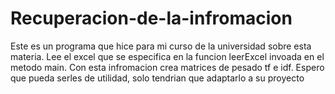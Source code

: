 # Recuperacion-de-la-infromacion
Este es un programa que hice para mi curso de la universidad sobre esta materia. Lee el excel que se especifica en la funcion leerExcel invoada en el metodo main. Con esta infromacion crea matrices de pesado tf e idf. Espero que pueda serles de utilidad, solo tendrian que adaptarlo a su proyecto
